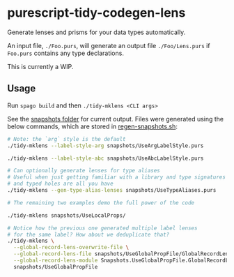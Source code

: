 # purescript-tidy-codegen-lens

Generate lenses and prisms for your data types automatically.

An input file, `./Foo.purs`, will generate an output file `./Foo/Lens.purs` if `Foo.purs` contains any type declarations.

This is currently a WIP.

## Usage

Run `spago build` and then `./tidy-mklens <CLI args>`

See the [snapshots folder](./snapshots) for current output. Files were generated using the below commands, which are stored in [regen-snapshots.sh](./regen-snapshots.sh):

```bash
# Note: the `arg` style is the default
./tidy-mklens --label-style-arg snapshots/UseArgLabelStyle.purs

./tidy-mklens --label-style-abc snapshots/UseAbcLabelStyle.purs

# Can optionally generate lenses for type aliases
# Useful when just getting familiar with a library and type signatures
# and typed holes are all you have
./tidy-mklens --gen-type-alias-lenses snapshots/UseTypeAliases.purs

# The remaining two examples demo the full power of the code

./tidy-mklens snapshots/UseLocalProps/

# Notice how the previous one generated multiple label lenses
# for the same label? How about we deduplicate that?
./tidy-mklens \
  --global-record-lens-overwrite-file \
  --global-record-lens-file snapshots/UseGlobalPropFile/GlobalRecordLens.purs \
  --global-record-lens-module Snapshots.UseGlobalPropFile.GlobalRecordLens \
  snapshots/UseGlobalPropFile
```
